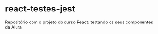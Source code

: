 # react-testes-jest
Repositório com o projeto do curso React: testando os seus componentes da Alura
